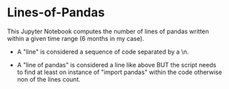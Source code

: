 # Lines-of-Pandas

This Jupyter Notebook computes the number of lines of pandas written within a given time range (6 months in my case). 
- A "line" is considered a sequence of code separated by a \n. 

- A "line of pandas" is considered a line like above BUT the script needs to find at least on instance of "import pandas" within the code otherwise non of the lines count. 
